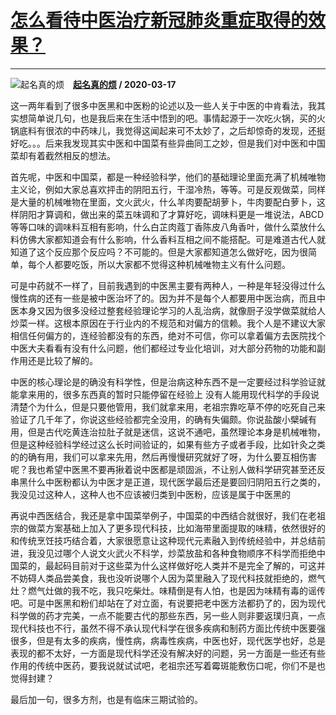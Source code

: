 # [怎么看待中医治疗新冠肺炎重症取得的效果？](https://www.zhihu.com/answer/1083836192)

-------------------------------------------------------------------

![起名真的烦](https://pic2.zhimg.com/v2-27c127ded2625ac7220b316c3392068d.jpg?source=1940ef5c "起名真的烦")&emsp;**[起名真的烦](https://www.zhihu.com/people/qi-ming-zhen-de-fan) / 2020-03-17**

这一两年看到了很多中医黑和中医粉的论述以及一些人关于中医的中肯看法，我其实想简单说几句，也是我后来在生活中悟到的吧。事情起源于一次吃火锅，买的火锅底料有很浓的中药味儿，我觉得这闻起来可不太妙了，之后却惊奇的发现，还挺好吃。。。后来我发现其实中医和中国菜有些异曲同工之妙，但是我们对中医和中国菜却有着截然相反的想法。

首先呢，中医和中国菜，都是一种经验科学，他们的基础理论里面充满了机械唯物主义论，例如大家总喜欢抨击的阴阳五行，干湿冷热，等等。可是反观做菜，同样是大量的机械唯物在里面，文火武火，什么羊肉要配胡萝卜，牛肉要配白萝卜，这样阴阳才算调和，做出来的菜五味调和了才算好吃，调味料更是一堆说法，ABCD等等口味的调味料互相有影响，什么白芷肉蔻丁香陈皮八角香叶，做什么菜放什么料仿佛大家都知道会有什么影响，什么香料互相之间不能搭配。可是难道古代人就知道了这个反应那个反应吗？不可能的。但是大家都知道怎么做好吃，因为很简单，每个人都要吃饭，所以大家都不觉得这种机械唯物主义有什么问题。

可是中药就不一样了，目前我遇到的中医黑主要有两种人，一种是年轻没得过什么慢性病的还有一些是被中医治坏了的。因为并不是每个人都要用中医治病，而且中医本身又因为很多没经过整套经验理论学习的人乱治病，就像厨子没学做菜就给人炒菜一样。这根本原因在于行业内的不规范和对偏方的信赖。我个人是不建议大家相信任何偏方的，连经验都没有的东西，绝对不可信，你可以拿着偏方去医院找个中医大夫看看有没有什么问题，他们都经过专业化培训，对大部分药物的功能和副作用还是比较了解的。

中医的核心理论是的确没有科学性，但是治病这种东西不是一定要经过科学验证就能拿来用的，很多东西真的暂时只能停留在经验上 没有人能用现代科学的手段说清楚个为什么，但是只要他管用，我们就拿来用，老祖宗靠吃草不停的吃死自己来验证了几千年了，你说这些经验都完全没用，的确有失偏颇。你说盐酸小檗碱有用，但是古代吃黄连治拉肚子就是迷信，这说不通吧，虽然理论本身是机械唯物，但是这种经验科学经过这么长时间验证的，如果有些方子或者手段，比如针灸之类的的确有用，我们可以拿来先用，然后再慢慢研究就好了呀，为什么要互相伤害呢？我也希望中医黑不要再揪着说中医都是顽固派，不让别人做科学研究甚至还反串黑什么中医粉都认为中医才是正道，现代医学最后还是要回归阴阳五行之类的，我没见过这种人，这种人也不应该被归类到中医粉，应该是属于中医黑的

再说中西医结合，我还是拿中国菜举例子，中国菜的中西结合就很好，我们在老祖宗的做菜方案基础上加入了更多现代科技，比如海带里面提取的味精，依然很好的和传统烹饪技巧结合着，大家很愿意让这种现代元素融入到传统经验中，并总结前进，我没见过哪个人说文火武火不科学，炒菜放盐和各种食物顺序不科学而拒绝中国菜的，最起码目前对于这些菜为什么这样做好吃人类并不是完全了解的，可这并不妨碍人类品尝美食，我也没听说哪个人因为菜里融入了现代科技就拒绝的，燃气灶？燃气灶做的我不吃，我只吃柴灶。味精倒是有人怕，也是因为味精有毒的谣传吧。可是中医黑和粉们却站在了对立面，有说要把老中医方法都扔了的，因为现代科学做的药才完美，一点不能要古代的那些东西，另一些人则非要返璞归真，一点现代科技也不行，虽然不得不承认现代科学在很多疾病和制药方面比传统中医要强很多，但是有太多的疾病，慢性病，病毒性疾病，中医也好，现代医学也好，总是表现的都不太好，一方面是现代科学还没有解决好的问题，另一方面是一些还有些作用的传统中医药，要我说就试试吧，老祖宗还写着霉斑能敷伤口呢，你们不是也觉得封建？

最后加一句，很多方剂，也是有临床三期试验的。

